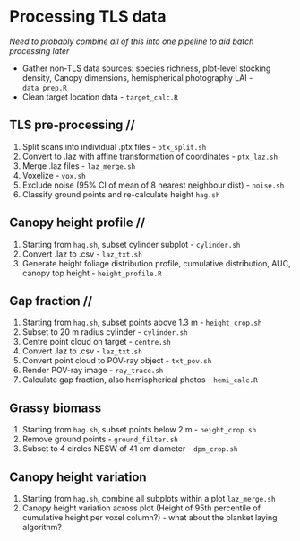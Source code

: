 # Processing TLS data

_Need to probably combine all of this into one pipeline to aid batch processing later_

* Gather non-TLS data sources: species richness, plot-level stocking density, Canopy dimensions, hemispherical photography LAI - `data_prep.R`
* Clean target location data - `target_calc.R`

## TLS pre-processing //

1. Split scans into individual .ptx files - `ptx_split.sh`
2. Convert to .laz with affine transformation of coordinates - `ptx_laz.sh`
3. Merge .laz files - `laz_merge.sh`
4. Voxelize - `vox.sh`
5. Exclude noise (95% CI of mean of 8 nearest neighbour dist) - `noise.sh` 
6. Classify ground points and re-calculate height `hag.sh`

## Canopy height profile //

1. Starting from `hag.sh`, subset cylinder subplot - `cylinder.sh`
2. Convert .laz to .csv - `laz_txt.sh`
3. Generate height foliage distribution profile, cumulative distribution, AUC, canopy top height - `height_profile.R`

## Gap fraction //

1. Starting from `hag.sh`, subset points above 1.3 m - `height_crop.sh`
2. Subset to 20 m radius cylinder - `cylinder.sh`
2. Centre point cloud on target - `centre.sh`
3. Convert .laz to .csv - `laz_txt.sh`
4. Convert point cloud to POV-ray object - `txt_pov.sh`
5. Render POV-ray image - `ray_trace.sh`
6. Calculate gap fraction, also hemispherical photos - `hemi_calc.R` 

## Grassy biomass 

1. Starting from `hag.sh`, subset points below 2 m - `height_crop.sh`
2. Remove ground points - `ground_filter.sh`
3. Subset to 4 circles NESW of 41 cm diameter - `dpm_crop.sh`

## Canopy height variation 

1. Starting from `hag.sh`, combine all subplots within a plot `laz_merge.sh`
4. Canopy height variation across plot (Height of 95th percentile of cumulative height per voxel column?) - what about the blanket laying algorithm?
